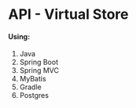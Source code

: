 # API - Virtual Store

#### Using:  

 1. Java
 2. Spring Boot 
 3. Spring MVC
 4. MyBatis
 5. Gradle 
 6. Postgres

